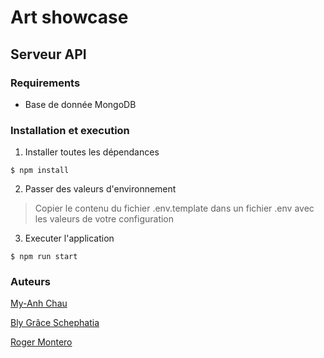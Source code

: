 # Art showcase
## Serveur API

### Requirements
- Base de donnée MongoDB

### Installation et execution

1. Installer toutes les dépendances
```
$ npm install
```

2. Passer des valeurs d'environnement

> Copier le contenu du fichier .env.template dans un fichier .env avec les valeurs de votre configuration

3. Executer l'application
```
$ npm run start
```

### Auteurs
[My-Anh Chau](https://gitlab.com/myanhChau)

[Bly Grâce Schephatia](https://gitlab.com/Schephatia)

[Roger Montero](https://gitlab.com/beiko)
